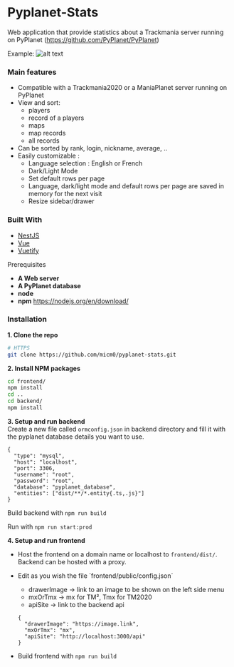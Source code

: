 # Pyplanet-Stats

Web application that provide statistics about a Trackmania server running on PyPlanet (https://github.com/PyPlanet/PyPlanet)

Example:
![alt text](https://i.imgur.com/btUbFwp.png)

### Main features
* Compatible with a Trackmania2020 or a ManiaPlanet server running on PyPlanet
* View and sort: 
  - players
  - record of a players
  - maps
  - map records
  - all records
* Can be sorted by rank, login, nickname, average, ..
* Easily customizable :
  - Language selection : English or French
  - Dark/Light Mode
  - Set default rows per page
  - Language, dark/light mode and default rows per page are saved in memory for the next visit
  - Resize sidebar/drawer

### Built With
* [NestJS](https://nestjs.com/)
* [Vue](https://vuejs.org)
* [Vuetify](https://vuetifyjs.com/en/)

Prerequisites
- **A Web server**
- **A PyPlanet database**
- **node**
- **npm**
https://nodejs.org/en/download/

### Installation
**1. Clone the repo**
```sh
# HTTPS
git clone https://github.com/micm0/pyplanet-stats.git
```
**2. Install NPM packages**
```sh
cd frontend/
npm install
cd ..
cd backend/
npm install
```
**3. Setup and run backend**<br/>
Create a new file called `ormconfig.json` in backend directory
and fill it with the pyplanet database details you want to use.
```
{
  "type": "mysql",
  "host": "localhost",
  "port": 3306,
  "username": "root",
  "password": "root",
  "database": "pyplanet_database",
  "entities": ["dist/**/*.entity{.ts,.js}"]
}
```
Build backend with
`npm run build`

Run with
`npm run start:prod`

**4. Setup and run frontend**<br/>
- Host the frontend on a domain name or localhost to `frontend/dist/`. Backend can be hosted with a proxy.

- Edit as you wish the file ´frontend/public/config.json´
  * drawerImage -> link to an image to be shown on the left side menu
  * mxOrTmx -> mx for TM², Tmx for TM2020
  * apiSite -> link to the backend api
  ```
  {
    "drawerImage": "https://image.link",
    "mxOrTmx": "mx",
    "apiSite": "http://localhost:3000/api"
  }
  ```
- Build frontend with
  `npm run build`


